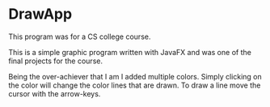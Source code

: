 # DrawApp
This program was for a CS college course.

This is a simple graphic program written with JavaFX and was one of the final projects for the course.

Being the over-achiever that I am I added multiple colors. Simply clicking on the color will change the color lines that are drawn. To draw a line move the cursor with the arrow-keys.